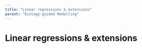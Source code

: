 ```yaml
---
title: "Linear regressions & extensions"
parent: "Ecology-guided Modelling"
---
```



# Linear regressions & extensions
